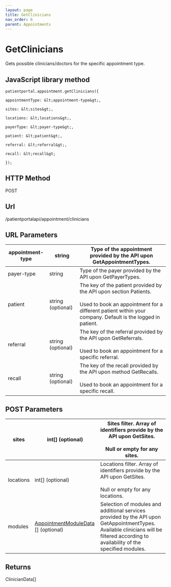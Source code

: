 ```yaml
---
layout: page
title: GetClinicians
nav_order: 6
parent: Appointments
---
```


# GetClinicians

Gets possible clinicians/doctors for the specific appointment type.

## JavaScript library method

```
patientportal.appointment.getClinicians({

appointmentType: &lt;appointment-type&gt;,

sites: &lt;sites&gt;,

locations: &lt;locations&gt;,

payerType: &lt;payer-type&gt;,

patient: &lt;patient&gt;,

referral: &lt;referral&gt;,

recall: &lt;recall&gt;

});
```

## HTTP Method

POST

## ****Url****

/patientportalapi/appointment/clinicians

## URL Parameters

| appointment-type | string | Type of the appointment provided by the API upon GetAppointmentTypes. |
| --- | --- | --- |
| payer-type | string | Type of the payer provided by the API upon GetPayerTypes. |
| patient | string (optional) | The key of the patient provided by the API upon section Patients.<br><br>Used to book an appointment for a different patient within your company. Default is the logged in patient. |
| referral | string (optional) | The key of the referral provided by the API upon GetReferrals.<br><br>Used to book an appointment for a specific referral. |
| recall | string (optional) | The key of the recall provided by the API upon method GetRecalls.<br><br>Used to book an appointment for a specific recall. |

## POST Parameters

| sites | int\[\] (optional) | Sites filter. Array of identifiers provide by the API upon GetSites.<br><br>Null or empty for any sites. |
| --- | --- | --- |
| locations | int\[\] (optional) | Locations filter. Array of identifiers provide by the API upon GetSites.<br><br>Null or empty for any locations. |
| modules | [AppointmentModuleData](#_AppointmentModuleData) \[\] (optional) | Selection of modules and additional services provided by the API upon GetAppointmentTypes. Available clinicians will be filtered according to availability of the specified modules. |

## Returns

ClinicianData\[\]
